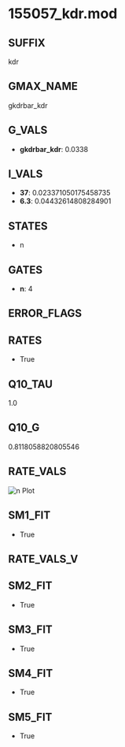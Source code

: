 # 155057_kdr.mod

## SUFFIX

kdr

## GMAX_NAME

gkdrbar_kdr

## G_VALS

- **gkdrbar_kdr**: 0.0338

## I_VALS

- **37**: 0.023371050175458735
- **6.3**: 0.04432614808284901

## STATES

- n

## GATES

- **n**: 4

## ERROR_FLAGS


## RATES

- True

## Q10_TAU

1.0

## Q10_G

0.8118058820805546

## RATE_VALS

![n Plot](/Users/pbozelos/Dropbox/icg-Chai-Panos/supermodels/output_markdown_files/K/155057_kdr.mod/images/n.png)

## SM1_FIT

- True

## RATE_VALS_V

## SM2_FIT

- True

## SM3_FIT

- True

## SM4_FIT

- True

## SM5_FIT

- True

